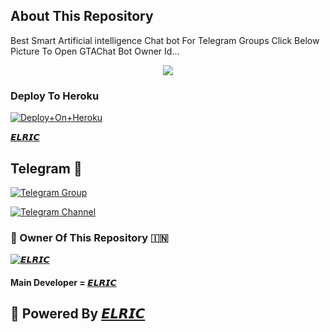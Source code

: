 ## About This Repository 
Best Smart Artificial intelligence Chat bot For Telegram Groups 
Click Below Picture To Open GTAChat Bot Owner Id...


<p align="center"><a href="https://t.me/Elric_1"><img src="https://telegra.ph/file/0d9e168d6417cf7c433ef.jpg"></a></p>



### Deploy To Heroku

[![Deploy+On+Heroku](https://www.herokucdn.com/deploy/button.svg)](https://dashboard.heroku.com/new?template=https://github.com/Elric14in/BikashChatBot)

[𝙀𝙇𝙍𝙄𝘾](https://t.me/Elric_1)

## Telegram 🏪

[![Telegram Group](https://img.shields.io/badge/Telegram-Group-brightgreen)](https://t.me/BotX_1)

[![Telegram Channel](https://img.shields.io/badge/Telegram-Channel-brightgreen)](https://t.me/BotX_1)


### 🌷 Owner Of This Repository 🇮🇳
[![𝙀𝙇𝙍𝙄𝘾](https://telegra.ph/file/9eb2016f3e9dbce5187a7.jpg)](https://t.me/Elric_1)


#### Main Developer = [𝙀𝙇𝙍𝙄𝘾](https://t.me/Elric_1)


## 🥀 Powered By [ 𝙀𝙇𝙍𝙄𝘾 ](https://t.me/Elric_1) 
